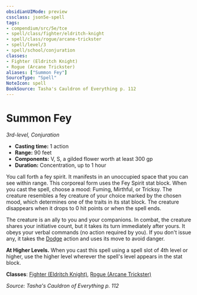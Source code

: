 ```yaml
---
obsidianUIMode: preview
cssclass: json5e-spell
tags:
- compendium/src/5e/tce
- spell/class/fighter/eldritch-knight
- spell/class/rogue/arcane-trickster
- spell/level/3
- spell/school/conjuration
classes:
- Fighter (Eldritch Knight)
- Rogue (Arcane Trickster)
aliases: ["Summon Fey"]
SourceType: "Spell"
NoteIcon: spell
BookSource: Tasha's Cauldron of Everything p. 112
---
```

# Summon Fey
*3rd-level, Conjuration*  

- **Casting time:** 1 action
- **Range:** 90 feet
- **Components:** V, S, a gilded flower worth at least 300 gp
- **Duration:** Concentration, up to 1 hour

You call forth a fey spirit. It manifests in an unoccupied space that you can see within range. This corporeal form uses the Fey Spirit stat block. When you cast the spell, choose a mood: Fuming, Mirthful, or Tricksy. The creature resembles a fey creature of your choice marked by the chosen mood, which determines one of the traits in its stat block. The creature disappears when it drops to 0 hit points or when the spell ends.

The creature is an ally to you and your companions. In combat, the creature shares your initiative count, but it takes its turn immediately after yours. It obeys your verbal commands (no action required by you). If you don't issue any, it takes the [Dodge](/2-Mechanics/CLI/rules/actions.md#Dodge) action and uses its move to avoid danger.

**At Higher Levels.** When you cast this spell using a spell slot of 4th level or higher, use the higher level wherever the spell's level appears in the stat block.

**Classes**: [Fighter (Eldritch Knight)](/2-Mechanics/CLI/classes/fighter-eldritch-knight.md), [Rogue (Arcane Trickster)](/2-Mechanics/CLI/classes/rogue-arcane-trickster.md)

*Source: Tasha's Cauldron of Everything p. 112*